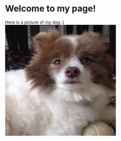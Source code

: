 
<Sara Ardebili>
  <h1>Welcome to my page! </h1>
  <body>Here is a picture of my dog :)</body>
<img src="/images/panda.jpg" alt="doggy" height = 360 width = 360>
    
